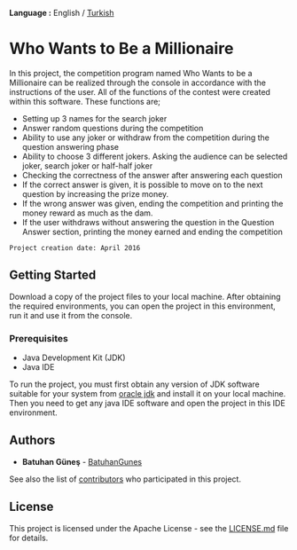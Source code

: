 **Language :** English / [Turkish](https://github.com/BatuhanGunes/Who-wants-to-be-a-millionaire/blob/master/README(Turkish).md)

# Who Wants to Be a Millionaire

In this project, the competition program named Who Wants to be a Millionaire can be realized through the console in accordance with the instructions of the user. All of the functions of the contest were created within this software. These functions are;
- Setting up 3 names for the search joker
- Answer random questions during the competition
- Ability to use any joker or withdraw from the competition during the question answering phase
- Ability to choose 3 different jokers. Asking the audience can be selected joker, search joker or half-half joker
- Checking the correctness of the answer after answering each question
- If the correct answer is given, it is possible to move on to the next question by increasing the prize money.
- If the wrong answer was given, ending the competition and printing the money reward as much as the dam.
- If the user withdraws without answering the question in the Question Answer section, printing the money earned and ending the competition

`
Project creation date: April 2016
`

## Getting Started

Download a copy of the project files to your local machine. After obtaining the required environments, you can open the project in this environment, run it and use it from the console.

### Prerequisites

- Java Development Kit (JDK)
- Java IDE

To run the project, you must first obtain any version of JDK software suitable for your system from [oracle jdk](https://www.oracle.com/java/technologies/javase-downloads.html) and install it on your local machine. Then you need to get any java IDE software and open the project in this IDE environment.

## Authors

* **Batuhan Güneş**  - [BatuhanGunes](https://github.com/BatuhanGunes)

See also the list of [contributors](https://github.com/BatuhanGunes/Who-wants-to-be-a-millionaire/graphs/contributors) who participated in this project.

## License

This project is licensed under the Apache License - see the [LICENSE.md](https://github.com/BatuhanGunes/Who-wants-to-be-a-millionaire/blob/master/LICENSE) file for details.

